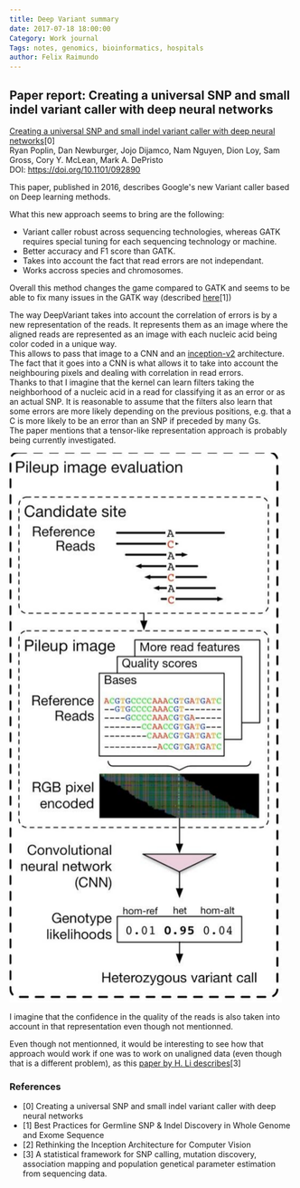 ```yaml
---
title: Deep Variant summary
date: 2017-07-18 18:00:00
Category: Work journal
Tags: notes, genomics, bioinformatics, hospitals
author: Felix Raimundo
---
```


## Paper report: Creating a universal SNP and small indel variant caller with deep neural networks

[Creating a universal SNP and small indel variant caller with deep neural
networks](http://www.biorxiv.org/content/early/2016/12/14/092890)[0]  
Ryan Poplin, Dan Newburger, Jojo Dijamco, Nam Nguyen, Dion Loy, Sam Gross, Cory Y. McLean, Mark A.
DePristo  
DOI: https://doi.org/10.1101/092890

This paper, published in 2016, describes Google's new Variant caller based on
Deep learning methods.

What this new approach seems to bring are the following:

- Variant caller robust across sequencing technologies, whereas GATK requires
special tuning for each sequencing technology or machine.
- Better accuracy and F1 score than GATK.
- Takes into account the fact that read errors are not independant.
- Works accross species and chromosomes.

Overall this method changes the game compared to GATK and seems to be able to
fix many issues in the GATK way (described
[here](https://software.broadinstitute.org/gatk/best-practices/bp_3step.php?case=GermShortWGS)[1])

The way DeepVariant takes into account the correlation of errors is by a
new representation of the reads. It represents them as an image where the
aligned reads are represented as an image with each nucleic acid being color
coded in a unique way.  
This allows to pass that image to a CNN and an [inception-v2](https://arxiv.org/abs/1512.00567) architecture.
The fact that it goes into a CNN is what allows it to take into account the
neighbouring pixels and dealing with correlation in read errors.  
Thanks to that I imagine that the kernel can learn filters taking the
neighborhood of a nucleic acid in a read for classifying it as an error or
as an actual SNP. It is reasonable to assume that the filters also
learn that some errors are more likely depending on the previous positions, e.g.
that a C is more likely to be an error than an SNP if preceded by many Gs.  
The paper mentions that a tensor-like representation approach is probably
being currently investigated.

![DeepVariant reads representation](/images/DeepVariantRepr.png)

I imagine that the confidence in the quality of the reads is also taken into
account in that representation even though not mentionned.

Even though not mentionned, it would be interesting to see how that approach
would work if one was to work on unaligned data (even though that is a different
problem), as this [paper by H. Li describes](https://www.ncbi.nlm.nih.gov/pubmed/21903627)[3]


### References

- [0] Creating a universal SNP and small indel variant caller with deep neural networks
- [1] Best Practices for Germline SNP & Indel Discovery in Whole Genome and Exome Sequence
- [2] Rethinking the Inception Architecture for Computer Vision
- [3] A statistical framework for SNP calling, mutation discovery, association mapping and
  population genetical parameter estimation from sequencing data.

